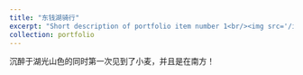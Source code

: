 ```yaml
---
title: "东钱湖骑行"
excerpt: "Short description of portfolio item number 1<br/><img src='/images/dongqianlake2023416.jpg'>"
collection: portfolio
---
```


沉醉于湖光山色的同时第一次见到了小麦，并且是在南方！ 
